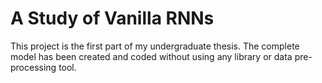 # A Study of Vanilla RNNs
This project is the first part of my undergraduate thesis. The complete model has been created and coded without using any library or data pre-processing tool.


